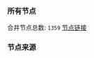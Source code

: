 ### 所有节点
合并节点总数: `1359`
[节点链接](https://raw.githubusercontent.com/rzhy1/11/master/sub/sub_merge_base64.txt)

### 节点来源
